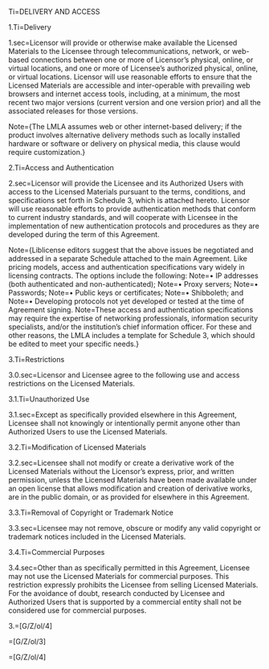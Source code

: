 Ti=DELIVERY AND ACCESS

1.Ti=Delivery

1.sec=Licensor will provide or otherwise make available the Licensed Materials to the Licensee through telecommunications, network, or web-based connections between one or more of Licensor’s physical, online, or virtual locations, and one or more of Licensee’s authorized physical, online, or virtual locations. Licensor will use reasonable efforts to ensure that the Licensed Materials are accessible and inter-operable with prevailing web browsers and internet access tools, including, at a minimum, the most recent two major versions (current version and one version prior) and all the associated releases for those versions.

Note={The LMLA assumes web or other internet-based delivery; if the product involves alternative delivery methods such as locally installed hardware or software or delivery on physical media, this clause would require customization.}

2.Ti=Access and Authentication

2.sec=Licensor will provide the Licensee and its Authorized Users with access to the Licensed Materials pursuant to the terms, conditions, and specifications set forth in Schedule 3, which is attached hereto. Licensor will use reasonable efforts to provide authentication methods that conform to current industry standards, and will cooperate with Licensee in the implementation of new authentication protocols and procedures as they are developed during the term of this Agreement.

Note={Liblicense editors suggest that the above issues be negotiated and addressed in a separate Schedule attached to the main Agreement. Like pricing models, access and authentication specifications vary widely in licensing contracts. The options include the following: 
Note=•	IP addresses (both authenticated and non-authenticated);
Note=•	Proxy servers; 
Note=•	Passwords; 
Note=•	Public keys or certificates;
Note=•	Shibboleth; and
Note=•	Developing protocols not yet developed or tested at the time of Agreement signing. 
Note=These access and authentication specifications may require the expertise of networking professionals, information security specialists, and/or the institution’s chief information officer. For these and other reasons, the LMLA includes a template for Schedule 3, which should be edited to meet your specific needs.}

3.Ti=Restrictions

3.0.sec=Licensor and Licensee agree to the following use and access restrictions on the Licensed Materials.

3.1.Ti=Unauthorized Use

3.1.sec=Except as specifically provided elsewhere in this Agreement, Licensee shall not knowingly or intentionally permit anyone other than Authorized Users to use the Licensed Materials.

3.2.Ti=Modification of Licensed Materials

3.2.sec=Licensee shall not modify or create a derivative work of the Licensed Materials without the Licensor’s express, prior, and written permission, unless the Licensed Materials have been made available under an open license that allows modification and creation of derivative works, are in the public domain, or as provided for elsewhere in this Agreement.

3.3.Ti=Removal of Copyright or Trademark Notice

3.3.sec=Licensee may not remove, obscure or modify any valid copyright or trademark notices included in the Licensed Materials. 

3.4.Ti=Commercial Purposes

3.4.sec=Other than as specifically permitted in this Agreement, Licensee may not use the Licensed Materials for commercial purposes. This restriction expressly prohibits the Licensee from selling Licensed Materials. For the avoidance of doubt, research conducted by Licensee and Authorized Users that is supported by a commercial entity shall not be considered use for commercial purposes.

3.=[G/Z/ol/4]

=[G/Z/ol/3]

=[G/Z/ol/4]
